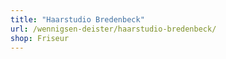 ```yaml
---
title: "Haarstudio Bredenbeck"
url: /wennigsen-deister/haarstudio-bredenbeck/
shop: Friseur
---
```

